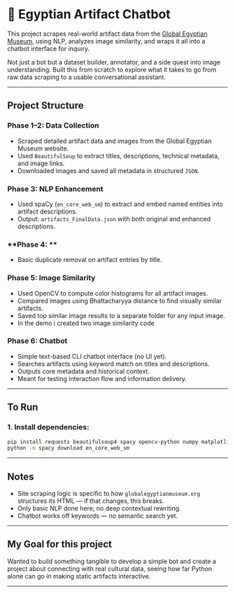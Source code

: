 # 🏺 Egyptian Artifact Chatbot

This project scrapes real-world artifact data from the [Global Egyptian Museum](https://www.globalegyptianmuseum.org), using NLP, analyzes image similarity, and wraps it all into a chatbot interface for inquiry.

Not just a bot but a dataset builder, annotator, and a side quest into image understanding. Built this from scratch to explore what it takes to go from raw data scraping to a usable conversational assistant.

---

## Project Structure

### **Phase 1–2: Data Collection**
- Scraped detailed artifact data and images from the Global Egyptian Museum website.
- Used `BeautifulSoup` to extract titles, descriptions, technical metadata, and image links.
- Downloaded images and saved all metadata in structured `JSON`.

### **Phase 3: NLP Enhancement**
- Used spaCy (`en_core_web_sm`) to extract and embed named entities into artifact descriptions.
- Output: `artifacts_FinalData.json` with both original and enhanced descriptions.

### **Phase 4: **
- Basic duplicate removal on artifact entries by title.

### **Phase 5: Image Similarity**
- Used OpenCV to compute color histograms for all artifact images.
- Compared images using Bhattacharyya distance to find visually similar artifacts.
- Saved top similar image results to a separate folder for any input image.
- In the demo i created two image similarity code

### **Phase 6: Chatbot**
- Simple text-based CLI chatbot interface (no UI yet).
- Searches artifacts using keyword match on titles and descriptions.
- Outputs core metadata and historical context.
- Meant for testing interaction flow and information delivery.



---


##  To Run

### 1. Install dependencies:
```bash
pip install requests beautifulsoup4 spacy opencv-python numpy matplotlib
python -m spacy download en_core_web_sm
```



---

## Notes

- Site scraping logic is specific to how `globalegyptianmuseum.org` structures its HTML — if that changes, this breaks.
- Only basic NLP done here; no deep contextual rewriting.
- Chatbot works off keywords — no semantic search yet.

---

## My Goal for this project

Wanted to build something tangible to develop a simple bot and create a project about connecting with real cultural data, seeing how far Python alone can go in making static artifacts interactive.

---

